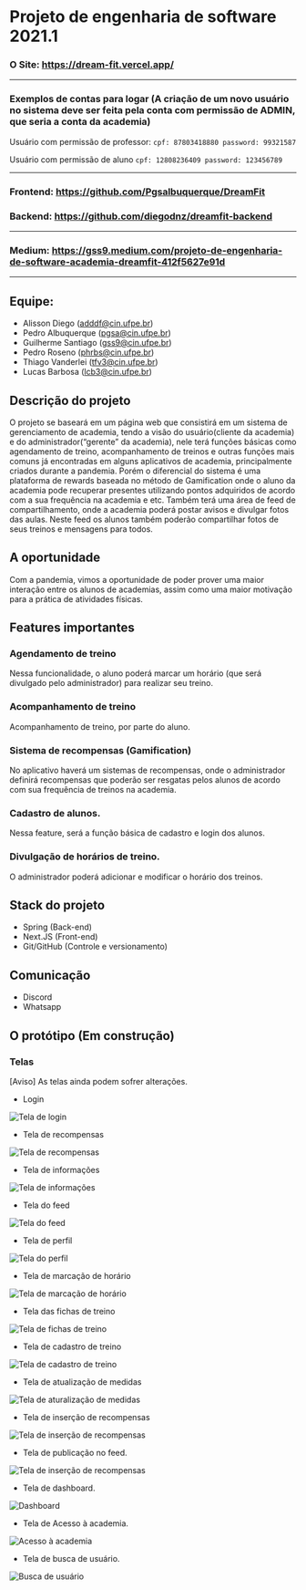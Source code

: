 # Projeto de engenharia de software 2021.1

### O Site: https://dream-fit.vercel.app/
-------
### Exemplos de contas para logar (A criação de um novo usuário no sistema deve ser feita pela conta com permissão de ADMIN, que seria a conta da academia)

Usuário com permissão de professor: `cpf: 87803418880 password: 99321587`

Usuário com permissão de aluno `cpf: 12808236409 password: 123456789`

-------
### Frontend: https://github.com/Pgsalbuquerque/DreamFit
### Backend: https://github.com/diegodnz/dreamfit-backend
-------
### Medium: https://gss9.medium.com/projeto-de-engenharia-de-software-academia-dreamfit-412f5627e91d
-------
## Equipe:
- Alisson Diego (adddf@cin.ufpe.br)
- Pedro Albuquerque (pgsa@cin.ufpe.br)
- Guilherme Santiago (gss9@cin.ufpe.br)
- Pedro Roseno (phrbs@cin.ufpe.br)
- Thiago Vanderlei (tfv3@cin.ufpe.br)
- Lucas Barbosa (lcb3@cin.ufpe.br)

## Descrição do projeto

 O projeto se baseará em um página web que consistirá em um sistema de gerenciamento de academia, tendo a visão do usuário(cliente da academia) e do administrador(“gerente” da academia), nele terá funções básicas como agendamento de treino, acompanhamento de treinos e outras funções mais comuns já encontradas em alguns aplicativos de academia, principalmente criados durante a pandemia. Porém o diferencial do sistema é uma plataforma de rewards baseada no método de Gamification onde o aluno da academia pode recuperar presentes utilizando pontos adquiridos de acordo com a sua frequência na academia e etc. Também terá uma área de feed de compartilhamento, onde a academia poderá postar avisos e divulgar fotos das aulas. Neste feed os alunos também poderão compartilhar fotos de seus treinos e mensagens para todos.
 
## A oportunidade
 
 Com a pandemia, vimos a oportunidade de poder prover uma maior interação entre os alunos de academias, assim como uma maior motivação para a prática de atividades físicas.
 
## Features importantes

### Agendamento de treino
  Nessa funcionalidade, o aluno poderá marcar um horário (que será divulgado pelo administrador) para realizar seu treino.
### Acompanhamento de treino
  Acompanhamento de treino, por parte do aluno.
### Sistema de recompensas (Gamification)
  No aplicativo haverá um sistemas de recompensas, onde o administrador definirá recompensas que poderão ser resgatas pelos alunos de acordo com sua frequência de treinos na academia.
### Cadastro de alunos.
  Nessa feature, será a função básica de cadastro e login dos alunos.
### Divulgação de horários de treino.
  O administrador poderá adicionar e modificar o horário dos treinos.

## Stack do projeto

- Spring (Back-end)
- Next.JS (Front-end)
- Git/GitHub (Controle e versionamento)

## Comunicação

- Discord
- Whatsapp

## O protótipo (Em construção)

### Telas

[Aviso] As telas ainda podem sofrer alterações.

- Login

![Tela de login](https://i.imgur.com/onHPhS2.png)



- Tela de recompensas

![Tela de recompensas](https://i.imgur.com/2BF2lYL.png)



- Tela de informações

![Tela de informações](https://i.imgur.com/4S7dGtr.png)



- Tela do feed

![Tela do feed](https://i.imgur.com/Q21Vxsh.png)


- Tela de perfil

![Tela do perfil](https://i.imgur.com/TcgpXa5.png)


- Tela de marcação de horário

![Tela de marcação de horário](https://i.imgur.com/eQd4zr6.png)


- Tela das fichas de treino

![Tela de fichas de treino](https://i.imgur.com/NAUxA3c.png)

- Tela de cadastro de treino

![Tela de cadastro de treino](https://i.imgur.com/WMfGzRu.png)

- Tela de atualização de medidas

![Tela de aturalização de medidas](https://i.imgur.com/myrCJRP.png)

- Tela de inserção de recompensas

![Tela de inserção de recompensas](https://i.imgur.com/IIEWp4X.png)

- Tela de publicação no feed.

![Tela de inserção de recompensas](https://i.imgur.com/XxelFGS.png)

- Tela de dashboard.

![Dashboard](https://i.imgur.com/MlGwmr0.png)

- Tela de Acesso à academia.

![Acesso à academia](https://i.imgur.com/SpE3RYq.png)

- Tela de busca de usuário.

![Busca de usuário](https://i.imgur.com/kGeHVFX.png)






